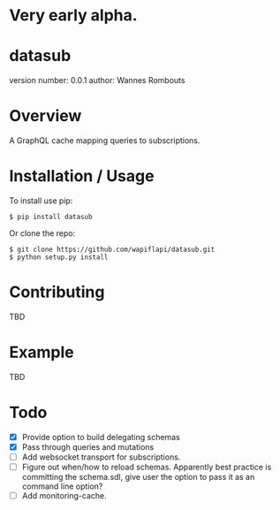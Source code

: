 # Very early alpha.

# datasub

version number: 0.0.1
author: Wannes Rombouts

# Overview

A GraphQL cache mapping queries to subscriptions.

# Installation / Usage

To install use pip:

    $ pip install datasub


Or clone the repo:

    $ git clone https://github.com/wapiflapi/datasub.git
    $ python setup.py install

# Contributing

TBD

# Example

TBD

# Todo

- [x] Provide option to build delegating schemas
- [x] Pass through queries and mutations
- [ ] Add websocket transport for subscriptions.
- [ ] Figure out when/how to reload schemas.
  Apparently best practice is committing the schema.sdl,
  give user the option to pass it as an command line option?
- [ ] Add monitoring-cache.
